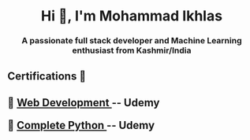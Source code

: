 <h1 align="center">Hi 👋, I'm Mohammad Ikhlas</h1>
<h3 align="center">A passionate full stack developer and Machine Learning enthusiast from Kashmir/India</h3>

<h2>Certifications 📜<h2>
<p style="font_size=2px" >🔹 <a href="https://www.udemy.com/certificate/UC-7e5b3b9f-3015-49e4-b3e1-ea24730d92a1/">Web Development </a>-- Udemy</p>
<p style="font_size=2px" >🔹 <a href="https://www.udemy.com/certificate/UC-8674a207-4368-42f4-aae7-10c9a0ae6faa/">Complete Python </a>-- Udemy</p>

